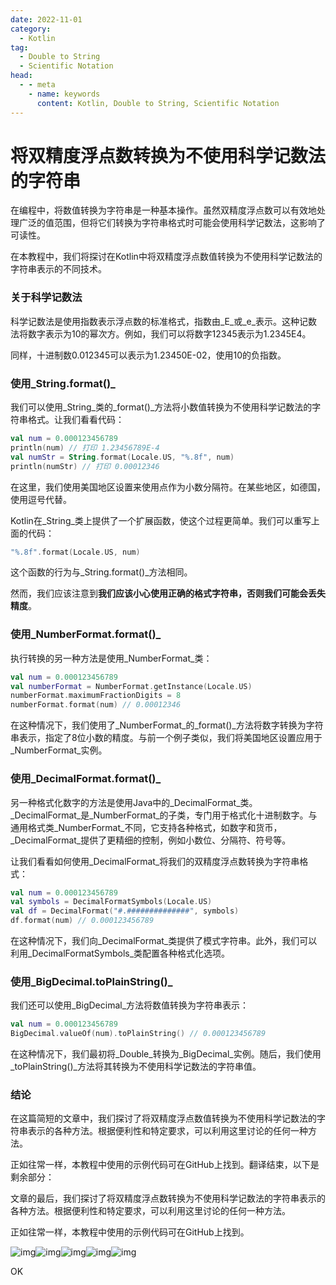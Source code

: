 ```yaml
---
date: 2022-11-01
category:
  - Kotlin
tag:
  - Double to String
  - Scientific Notation
head:
  - - meta
    - name: keywords
      content: Kotlin, Double to String, Scientific Notation
---
```

# 将双精度浮点数转换为不使用科学记数法的字符串

在编程中，将数值转换为字符串是一种基本操作。虽然双精度浮点数可以有效地处理广泛的值范围，但将它们转换为字符串格式时可能会使用科学记数法，这影响了可读性。

在本教程中，我们将探讨在Kotlin中将双精度浮点数值转换为不使用科学记数法的字符串表示的不同技术。

### 关于科学记数法
科学记数法是使用指数表示浮点数的标准格式，指数由_E_或_e_表示。这种记数法将数字表示为10的幂次方。例如，我们可以将数字12345表示为1.2345E4。

同样，十进制数0.012345可以表示为1.23450E-02，使用10的负指数。

### 使用_String.format()_
我们可以使用_String_类的_format()_方法将小数值转换为不使用科学记数法的字符串格式。让我们看看代码：

```kotlin
val num = 0.000123456789
println(num) // 打印 1.23456789E-4
val numStr = String.format(Locale.US, "%.8f", num)
println(numStr) // 打印 0.00012346
```

在这里，我们使用美国地区设置来使用点作为小数分隔符。在某些地区，如德国，使用逗号代替。

Kotlin在_String_类上提供了一个扩展函数，使这个过程更简单。我们可以重写上面的代码：

```kotlin
"%.8f".format(Locale.US, num)
```

这个函数的行为与_String.format()_方法相同。

然而，我们应该注意到**我们应该小心使用正确的格式字符串，否则我们可能会丢失精度**。

### 使用_NumberFormat.format()_
执行转换的另一种方法是使用_NumberFormat_类：

```kotlin
val num = 0.000123456789
val numberFormat = NumberFormat.getInstance(Locale.US)
numberFormat.maximumFractionDigits = 8
numberFormat.format(num) // 0.00012346
```

在这种情况下，我们使用了_NumberFormat_的_format()_方法将数字转换为字符串表示，指定了8位小数的精度。与前一个例子类似，我们将美国地区设置应用于_NumberFormat_实例。

### 使用_DecimalFormat.format()_
另一种格式化数字的方法是使用Java中的_DecimalFormat_类。_DecimalFormat_是_NumberFormat_的子类，专门用于格式化十进制数字。与通用格式类_NumberFormat_不同，它支持各种格式，如数字和货币，_DecimalFormat_提供了更精细的控制，例如小数位、分隔符、符号等。

让我们看看如何使用_DecimalFormat_将我们的双精度浮点数转换为字符串格式：

```kotlin
val num = 0.000123456789
val symbols = DecimalFormatSymbols(Locale.US)
val df = DecimalFormat("#.##############", symbols)
df.format(num) // 0.000123456789
```

在这种情况下，我们向_DecimalFormat_类提供了模式字符串。此外，我们可以利用_DecimalFormatSymbols_类配置各种格式化选项。

### 使用_BigDecimal.toPlainString()_
我们还可以使用_BigDecimal_方法将数值转换为字符串表示：

```kotlin
val num = 0.000123456789
BigDecimal.valueOf(num).toPlainString() // 0.000123456789
```

在这种情况下，我们最初将_Double_转换为_BigDecimal_实例。随后，我们使用_toPlainString()_方法将其转换为不使用科学记数法的字符串值。

### 结论
在这篇简短的文章中，我们探讨了将双精度浮点数值转换为不使用科学记数法的字符串表示的各种方法。根据便利性和特定要求，可以利用这里讨论的任何一种方法。

正如往常一样，本教程中使用的示例代码可在GitHub上找到。翻译结束，以下是剩余部分：

文章的最后，我们探讨了将双精度浮点数转换为不使用科学记数法的字符串表示的各种方法。根据便利性和特定要求，可以利用这里讨论的任何一种方法。

正如往常一样，本教程中使用的示例代码可在GitHub上找到。

![img](https://www.baeldung.com/kotlin/wp-content/themes/baeldung/icon/logo.svg)![img](https://www.baeldung.com/wp-content/themes/baeldung/icon/logo.svg)![img](https://www.baeldung.com/wp-content/uploads/sites/5/2022/11/kotlin_sublogo.png)![img](https://www.baeldung.com/scala/wp-content/uploads/custom_avatars/yadu-pic-150x150.png)![img](https://www.baeldung.com/kotlin/wp-content/themes/baeldung/icon/whiteleaf.svg)

OK